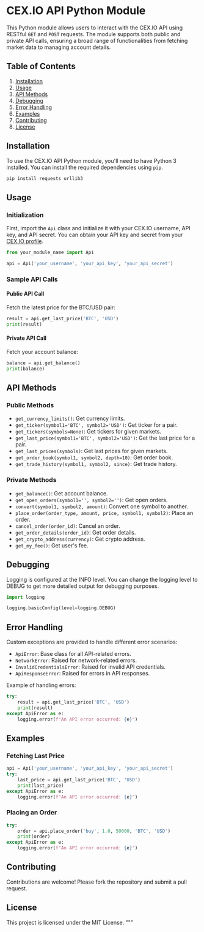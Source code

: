 # CEX.IO API Python Module

This Python module allows users to interact with the CEX.IO API using RESTful `GET` and `POST` requests. The module supports both public and private API calls, ensuring a broad range of functionalities from fetching market data to managing account details.

## Table of Contents

1. [Installation](#installation)
2. [Usage](#usage)
3. [API Methods](#api-methods)
4. [Debugging](#debugging)
5. [Error Handling](#error-handling)
6. [Examples](#examples)
7. [Contributing](#contributing)
8. [License](#license)

## Installation

To use the CEX.IO API Python module, you'll need to have Python 3 installed. You can install the required dependencies using `pip`.

```bash
pip install requests urllib3
```

## Usage

### Initialization

First, import the `Api` class and initialize it with your CEX.IO username, API key, and API secret. You can obtain your API key and secret from your [CEX.IO profile](https://cex.io/trade/profile#/api).

```python
from your_module_name import Api

api = Api('your_username', 'your_api_key', 'your_api_secret')
```

### Sample API Calls

#### Public API Call
Fetch the latest price for the BTC/USD pair:
```python
result = api.get_last_price('BTC', 'USD')
print(result)
```

#### Private API Call
Fetch your account balance:
```python
balance = api.get_balance()
print(balance)
```

## API Methods

### Public Methods

- `get_currency_limits()`: Get currency limits.
- `get_ticker(symbol1='BTC', symbol2='USD')`: Get ticker for a pair.
- `get_tickers(symbols=None)`: Get tickers for given markets.
- `get_last_price(symbol1='BTC', symbol2='USD')`: Get the last price for a pair.
- `get_last_prices(symbols)`: Get last prices for given markets.
- `get_order_book(symbol1, symbol2, depth=10)`: Get order book.
- `get_trade_history(symbol1, symbol2, since)`: Get trade history.

### Private Methods

- `get_balance()`: Get account balance.
- `get_open_orders(symbol1='', symbol2='')`: Get open orders.
- `convert(symbol1, symbol2, amount)`: Convert one symbol to another.
- `place_order(order_type, amount, price, symbol1, symbol2)`: Place an order.
- `cancel_order(order_id)`: Cancel an order.
- `get_order_details(order_id)`: Get order details.
- `get_crypto_address(currency)`: Get crypto address.
- `get_my_fee()`: Get user's fee.

## Debugging

Logging is configured at the INFO level. You can change the logging level to DEBUG to get more detailed output for debugging purposes.

```python
import logging

logging.basicConfig(level=logging.DEBUG)
```

## Error Handling

Custom exceptions are provided to handle different error scenarios:

- `ApiError`: Base class for all API-related errors.
- `NetworkError`: Raised for network-related errors.
- `InvalidCredentialsError`: Raised for invalid API credentials.
- `ApiResponseError`: Raised for errors in API responses.

Example of handling errors:

```python
try:
    result = api.get_last_price('BTC', 'USD')
    print(result)
except ApiError as e:
    logging.error(f"An API error occurred: {e}")
```

## Examples

### Fetching Last Price

```python
api = Api('your_username', 'your_api_key', 'your_api_secret')
try:
    last_price = api.get_last_price('BTC', 'USD')
    print(last_price)
except ApiError as e:
    logging.error(f"An API error occurred: {e}")
```

### Placing an Order

```python
try:
    order = api.place_order('buy', 1.0, 50000, 'BTC', 'USD')
    print(order)
except ApiError as e:
    logging.error(f"An API error occurred: {e}")
```

## Contributing

Contributions are welcome! Please fork the repository and submit a pull request.

## License

This project is licensed under the MIT License.
"""
